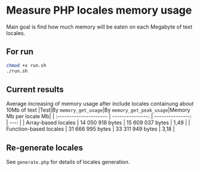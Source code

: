 # Measure PHP locales memory usage

Main goal is find how much memory will be eaten on each Megabyte of text locales.

## For run

```sh
chmod +x run.sh
./run.sh
```

## Current results

Average increasing of memory usage after include locales containung about 10Mb of text
|Test|By `memory_get_usage`|By `memory_get_peak_usage`|Memory Mb per locale Mb|
| :--------------------- | ---------------: | ---------------: | ---: |
| Array-based locales    | 14 050 918 bytes | 15 609 037 bytes | 1,49 |
| Function-based locales | 31 666 995 bytes | 33 311 949 bytes | 3,18 |


## Re-generate locales
See `generate.php` for details of locales generation.
